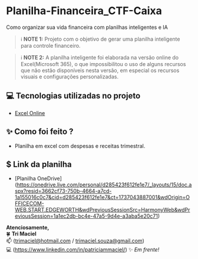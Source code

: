 # Planilha-Financeira_CTF-Caixa
Como organizar sua vida financeira com planilhas inteligentes e IA

 > ℹ️ **NOTE 1:** Projeto com o objetivo de gerar uma planilha inteligente para controle financeiro.

 > ℹ️ **NOTE 2:** A planilha inteligente foi elaborada na versão online do Excel(Microsoft 365), o que impossibilitou o uso de alguns recursos que não estão disponíveis nesta versão, em especial os recursos visuais e configurações personalizadas.  


## 💻 Tecnologias utilizadas no projeto

- [Excel Online ](https://www.microsoft365.com/launch/Excel/?auth=1) 


## ✨ Como foi feito ?

- Planilha em excel com despesas e receitas trimestral. 


## $ Link da planilha 
- [Planilha OneDrive] (https://onedrive.live.com/personal/d285423f612fe1e7/_layouts/15/doc.aspx?resid=3662cf73-750b-4664-a7cd-1a155016c0c7&cid=d285423f612fe1e7&ct=1737043887001&wdOrigin=OFFICECOM-WEB.START.EDGEWORTH&wdPreviousSessionSrc=HarmonyWeb&wdPreviousSession=1a1ec2db-bc4e-47a5-9d4e-a3aba5e20c71)



**Atenciosamente,**  
🍀 **Tri Maciel**  
📫 (trimaciel@hotmail.com / trimaciel.souza@gmail.com)  
💻 (https://www.linkedin.com/in/patriciammaciel/)
✨ *Em frente!*  

